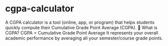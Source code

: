 # cgpa-calculator
A CGPA calculator is a tool (online, app, or program) that helps students quickly compute their Cumulative Grade Point Average (CGPA).  🔹 What is CGPA?  CGPA = Cumulative Grade Point Average  It represents your overall academic performance by averaging all your semester/course grade points.
